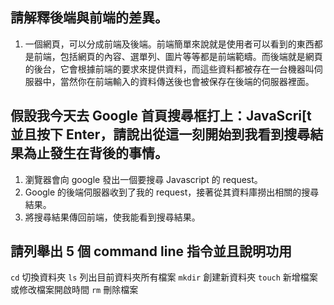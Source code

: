 ## 請解釋後端與前端的差異。

1. 一個網頁，可以分成前端及後端。前端簡單來說就是使用者可以看到的東西都是前端，包括網頁的內容、選單列、圖片等等都是前端範疇。而後端就是網頁的後台，它會根據前端的要求來提供資料，而這些資料都被存在一台機器叫伺服器中，當然你在前端輸入的資料傳送後也會被保存在後端的伺服器裡面。

## 假設我今天去 Google 首頁搜尋框打上：JavaScri[t 並且按下 Enter，請說出從這一刻開始到我看到搜尋結果為止發生在背後的事情。

1. 瀏覽器會向 google 發出一個要搜尋 Javascript 的 request。
2. Google 的後端伺服器收到了我的 request，接著從其資料庫撈出相關的搜尋結果。
3. 將搜尋結果傳回前端，使我能看到搜尋結果。

## 請列舉出 5 個 command line 指令並且說明功用
`cd` 切換資料夾
`ls` 列出目前資料夾所有檔案
`mkdir` 創建新資料夾
`touch` 新增檔案或修改檔案開啟時間
`rm` 刪除檔案